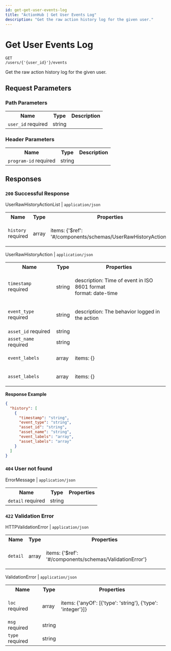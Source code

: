 ```yaml
---
id: get-get-user-events-log
title: "ActionHub | Get User Events Log"
description: "Get the raw action history log for the given user."
---
```

# Get User Events Log
<code class='method-name'><span class='get'>GET</span> /users/{'{user_id}'}/events</code>

Get the raw action history log for the given user.

## Request Parameters 

### Path Parameters  
<table class='openapi-table'><tr><th>Name</th><th>Type</th><th>Description</th></tr><tr><td><code>user_id</code> <span class='required'>required</span></td><td>string</td><td>



</td></tr></table>


### Header Parameters  
<table class='openapi-table'><tr><th>Name</th><th>Type</th><th>Description</th></tr><tr><td><code>program-id</code> <span class='required'>required</span></td><td>string</td><td>



</td></tr></table>

## Responses  

### `200` Successful Response

UserRawHistoryActionList | `application/json`  
<table class='openapi-table'><tr><th>Name</th><th>Type</th><th>Properties</th></tr><tr><td><code>history</code> <span class='required'>required</span></td><td>array</td><td>

items: {'$ref': '#/components/schemas/UserRawHistoryAction'}<br/>
</td></tr></table>

UserRawHistoryAction | `application/json`  
<table class='openapi-table'><tr><th>Name</th><th>Type</th><th>Properties</th></tr><tr><td><code>timestamp</code> <span class='required'>required</span></td><td>string</td><td>

description: Time of event in ISO 8601 format<br/>format: date-time<br/>
</td></tr><tr><td><code>event_type</code> <span class='required'>required</span></td><td>string</td><td>

description: The behavior logged in the action<br/>
</td></tr><tr><td><code>asset_id</code> <span class='required'>required</span></td><td>string</td><td>


</td></tr><tr><td><code>asset_name</code> <span class='required'>required</span></td><td>string</td><td>


</td></tr><tr><td><code>event_labels</code></td><td>array</td><td>

items: {}<br/>
</td></tr><tr><td><code>asset_labels</code></td><td>array</td><td>

items: {}<br/>
</td></tr></table>


**Response Example**  

```json
{
  "history": [
    {
      "timestamp": "string",
      "event_type": "string",
      "asset_id": "string",
      "asset_name": "string",
      "event_labels": "array",
      "asset_labels": "array"
    }
  ]
}
```

### `404` User not found

ErrorMessage | `application/json`  
<table class='openapi-table'><tr><th>Name</th><th>Type</th><th>Properties</th></tr><tr><td><code>detail</code> <span class='required'>required</span></td><td>string</td><td>


</td></tr></table>


### `422` Validation Error

HTTPValidationError | `application/json`  
<table class='openapi-table'><tr><th>Name</th><th>Type</th><th>Properties</th></tr><tr><td><code>detail</code></td><td>array</td><td>

items: {'$ref': '#/components/schemas/ValidationError'}<br/>
</td></tr></table>

ValidationError | `application/json`  
<table class='openapi-table'><tr><th>Name</th><th>Type</th><th>Properties</th></tr><tr><td><code>loc</code> <span class='required'>required</span></td><td>array</td><td>

items: {'anyOf': [{'type': 'string'}, {'type': 'integer'}]}<br/>
</td></tr><tr><td><code>msg</code> <span class='required'>required</span></td><td>string</td><td>


</td></tr><tr><td><code>type</code> <span class='required'>required</span></td><td>string</td><td>


</td></tr></table>

